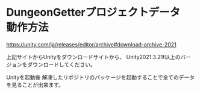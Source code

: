 # DungeonGetterプロジェクトデータ　動作方法

https://unity.com/ja/releases/editor/archive#download-archive-2021

上記サイトからUnityをダウンロードサイトから、
Unity2021.3.21f以上のバージョンをダウンロードしてください。

Unityを起動後
解凍したリポジトリのパッケージを起動することで全てのデータを見ることが出来ます。
